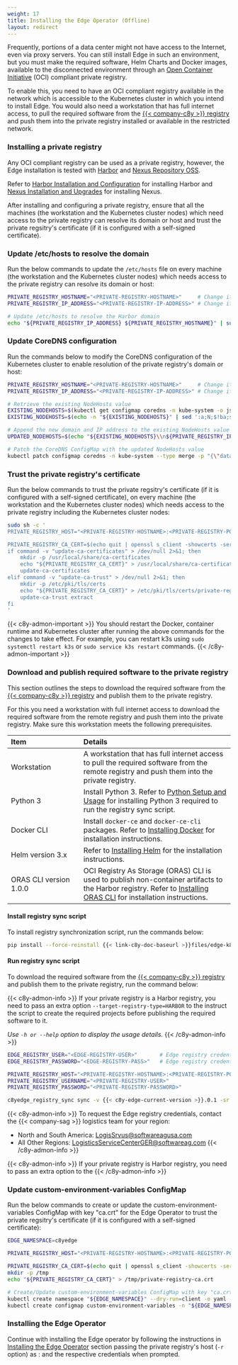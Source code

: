 ```yaml
---
weight: 17
title: Installing the Edge Operator (Offline)
layout: redirect
---
```


Frequently, portions of a data center might not have access to the Internet, even via proxy servers. You can still install Edge in such an environment, but you must make the required software, Helm Charts and Docker images, available to the disconnected environment through an [Open Container Initiative](https://opencontainers.org/) (OCI) compliant private registry.

To enable this, you need to have an OCI compliant registry available in the network which is accessible to the Kubernetes cluster in which you intend to install Edge. You would also need a workstation that has full internet access, to pull the required software from the [{{< company-c8y >}} registry](https://registry.c8y.io/) and push them into the private registry installed or available in the restricted network.

### Installing a private registry
Any OCI compliant registry can be used as a private registry, however, the Edge installation is tested with [Harbor](https://goharbor.io/) and [Nexus Repository OSS](https://www.sonatype.com/products/sonatype-nexus-oss).

Refer to [Harbor Installation and Configuration](https://goharbor.io/docs/2.11.0/install-config/) for installing Harbor and [Nexus Installation and Upgrades](https://help.sonatype.com/en/installation-and-upgrades.html#installation-and-upgrades) for installing Nexus.

After installing and configuring a private registry, ensure that all the machines (the workstation and the Kubernetes cluster nodes) which need access to the private registry can resolve its domain or host and trust the private regsitry's certificate (if it is configured with a self-signed certificate).

### Update /etc/hosts to resolve the domain
Run the below commands to update the `/etc/hosts` file on every machine (the workstation and the Kubernetes cluster nodes) which needs access to the private registry can resolve its domain or host:

```bash
PRIVATE_REGISTRY_HOSTNAME="<PRIVATE-REGISTRY-HOSTNAME>"  	# Change it with your private registry's domain or hostname
PRIVATE_REGISTRY_IP_ADDRESS="<PRIVATE-REGISTRY-IP-ADDRESS>" # Change it with your private registry's IP Address 

# Update /etc/hosts to resolve the Harbor domain
echo "${PRIVATE_REGISTRY_IP_ADDRESS} ${PRIVATE_REGISTRY_HOSTNAME}" | sudo tee -a /etc/hosts
```

### Update CoreDNS configuration
Run the commands below to modify the CoreDNS configuration of the Kubernetes cluster to enable resolution of the private registry's domain or host:
```bash
PRIVATE_REGISTRY_HOSTNAME="<PRIVATE-REGISTRY-HOSTNAME>"  	# Change it with your private registry's domain or hostname
PRIVATE_REGISTRY_IP_ADDRESS="<PRIVATE-REGISTRY-IP-ADDRESS>" # Change it with your private registry's IP Address 

# Retrieve the existing NodeHosts value
EXISTING_NODEHOSTS=$(kubectl get configmap coredns -n kube-system -o jsonpath='{.data.NodeHosts}')
EXISTING_NODEHOSTS=$(echo -n "${EXISTING_NODEHOSTS}" | sed ':a;N;$!ba;s/\n/\\n/g')

# Append the new domain and IP address to the existing NodeHosts value
UPDATED_NODEHOSTS=$(echo "${EXISTING_NODEHOSTS}\\n${PRIVATE_REGISTRY_IP_ADDRESS} ${PRIVATE_REGISTRY_HOSTNAME}")

# Patch the CoreDNS ConfigMap with the updated NodeHosts value
kubectl patch configmap coredns -n kube-system --type merge -p "{\"data\":{\"NodeHosts\":\"${UPDATED_NODEHOSTS}\"}}"
```

### Trust the private registry's certificate
Run the below commands to trust the private regsitry's certificate (if it is configured with a self-signed certificate), on every machine (the workstation and the Kubernetes cluster nodes) which needs access to the private registry including the Kubernetes cluster nodes:

```bash
sudo sh -c '
PRIVATE_REGISTRY_HOST="<PRIVATE-REGISTRY-HOSTNAME>:<PRIVATE-REGISTRY-PORT>"  # Change it with your private registry domain or hostname:port or ip-address:port

PRIVATE_REGISTRY_CA_CERT=$(echo quit | openssl s_client -showcerts -servername ${PRIVATE_REGISTRY_HOST} -connect ${PRIVATE_REGISTRY_HOST}) && \
if command -v "update-ca-certificates" > /dev/null 2>&1; then
	mkdir -p /usr/local/share/ca-certificates
	echo "${PRIVATE_REGISTRY_CA_CERT}" > /usr/local/share/ca-certificates/private-registry-ca.crt
	update-ca-certificates
elif command -v "update-ca-trust" > /dev/null 2>&1; then
	mkdir -p /etc/pki/tls/certs
	echo "${PRIVATE_REGISTRY_CA_CERT}" > /etc/pki/tls/certs/private-registry-ca.crt
	update-ca-trust extract
fi
'
```
{{< c8y-admon-important >}}
You should restart the Docker, container runtime and Kubernetes cluster after running the above commands for the changes to take effect. For example, you can restart k3s using `sudo systemctl restart k3s` or `sudo service k3s restart` commands.
{{< /c8y-admon-important >}}

### Download and publish required software to the private registry
This section outlines the steps to download the required software from the [{{< company-c8y >}} registry](https://registry.c8y.io/) and publish them to the private registry. 

For this you need a workstation with full internet access to download the required software from the remote registry and push them into the private registry. Make sure this workstation meets the following prerequisites.

|<div style="width:140px">Item</div>|Details|
|:---|:---|
|Workstation|A workstation that has full internet access to pull the required software from the remote registry and push them into the private registry.|
|Python 3|Install Python 3. Refer to [Python Setup and Usage](https://docs.python.org/3/using/index.html) for installing Python 3 required to run the registry sync script.|
|Docker CLI|Install `docker-ce` and `docker-ce-cli` packages. Refer to [Installing Docker](https://docs.docker.com/engine/install/) for installation instructions.|
|Helm version 3.x|Refer to [Installing Helm](https://helm.sh/docs/intro/install/) for the installation instructions.|
|ORAS CLI version 1.0.0|OCI Registry As Storage (ORAS) CLI is used to publish non-container artifacts to the Harbor registry. Refer to [Installing ORAS CLI](https://oras.land/docs/installation) for installation instructions.|  

#### Install registry sync script
To install registry synchronization script, run the commands below:

```bash
pip install --force-reinstall {{< link-c8y-doc-baseurl >}}files/edge-k8s/c8yedge_registry_sync-1018.0.1-py3-none-any.whl
```

#### Run registry sync script
To download the required software from the [{{< company-c8y >}} registry](https://registry.c8y.io/) and publish them to the private registry, run the command below:

{{< c8y-admon-info >}}
If your private registry is a Harbor registry, you need to pass an extra option `--target-registry-type=HARBOR` to the instruct the script to create the required projects before publishing the required software to it.

*Use `-h or --help` option to display the usage details.*
{{< /c8y-admon-info >}}

```bash
EDGE_REGISTRY_USER="<EDGE-REGISTRY-USER>"     	# Edge registry credentials can be obtained from the {{< company-sag >}} logistics team for your region
EDGE_REGISTRY_PASSWORD="<EDGE-REGISTRY-PASS>" 	# Edge registry credentials can be obtained from the {{< company-sag >}} logistics team for your region

PRIVATE_REGISTRY_HOST="<PRIVATE-REGISTRY-HOSTNAME>:<PRIVATE-REGISTRY-PORT>"  # Change it with your private registry domain or hostname:port or ip-address:port
PRIVATE_REGISTRY_USERNAME="<PRIVATE-REGISTRY-USER>"                          # Change it with the credentials to access your private registry
PRIVATE_REGISTRY_PASSWORD="<PRIVATE-REGISTRY-PASSWORD>"                      # Change it with the credentials to access your private registry

c8yedge_registry_sync sync -v {{< c8y-edge-current-version >}}.0.1 -sr registry.c8y.io -sru "${EDGE_REGISTRY_USER}" -srp "${EDGE_REGISTRY_PASSWORD}" -tr "${PRIVATE_REGISTRY_HOST}" -tru "${PRIVATE_REGISTRY_USERNAME}" -trp "${PRIVATE_REGISTRY_PASSWORD}" --dryrun False
```

{{< c8y-admon-info >}}
To request the Edge registry credentials, contact the {{< company-sag >}} logistics team for your region:
* North and South America: LogisSrvus@softwareagusa.com
* All Other Regions: LogisticsServiceCenterGER@softwareag.com
{{< /c8y-admon-info >}}

{{< c8y-admon-info >}}
If your private registry is Harbor registry, you need to pass an extra option to the 
{{< /c8y-admon-info >}}

### Update custom-environment-variables ConfigMap
Run the below commands to create or update the custom-environment-variables ConfigMap with key "ca.crt" for the Edge Operator to trust the private regsitry's certificate (if it is configured with a self-signed certificate):

```bash
EDGE_NAMESPACE=c8yedge                    									 # Change namespace name if you want to deploy Edge operator and Edge in a different namespace

PRIVATE_REGISTRY_HOST="<PRIVATE-REGISTRY-HOSTNAME>:<PRIVATE-REGISTRY-PORT>"  # Change it with your private registry domain or hostname:port or ip-address:port

PRIVATE_REGISTRY_CA_CERT=$(echo quit | openssl s_client -showcerts -servername ${PRIVATE_REGISTRY_HOST} -connect ${PRIVATE_REGISTRY_HOST})
mkdir -p /tmp
echo "${PRIVATE_REGISTRY_CA_CERT}" > /tmp/private-registry-ca.crt

# Create/Update custom-environment-variables ConfigMap with key "ca.crt" for the edge operator to trust
kubectl create namespace "${EDGE_NAMESPACE}" --dry-run=client -o yaml | kubectl apply -f -
kubectl create configmap custom-environment-variables -n "${EDGE_NAMESPACE}" --from-file=ca.crt="/tmp/private-registry-ca.crt" --dry-run=client -o yaml | kubectl apply -f -
```

### Installing the Edge Operator
Continue with installing the Edge operator by following the instructions in [Installing the Edge Operator](/edge-kubernetes/installing-edge-on-k8/#install-operator) section passing the private registry's host (`-r` option) as <private-registry-hostname>:<private-registry-port> and the respective credentials when prompted.
